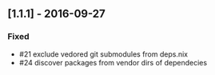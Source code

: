 ## [1.1.1] - 2016-09-27

### Fixed

- #21 exclude vedored git submodules from deps.nix
- #24 discover packages from vendor dirs of dependecies
